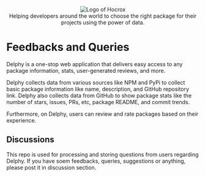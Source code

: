 <p align="center">
 <img src="https://ik.imagekit.io/delphy/Logo_BIG_OZmFHvRtQ.png?ik-sdk-version=javascript-1.4.3&updatedAt=1647697995034" alt="Logo of Hocrox" />
 <br />
Helping developers around the world to choose the right package for their projects using the power of data.
</p>

# Feedbacks and Queries

Delphy is a one-stop web application that delivers easy access to any package information, stats, user-generated reviews, and more.

Delphy collects data from various sources like NPM and PyPi to collect basic package information like name, description, and GitHub repository link. Delphy also collects data from GitHub to show package stats like the number of stars, issues, PRs, etc, package README, and commit trends.

Furthermore, on Delphy, users can review and rate packages based on their experience.

## Discussions

This repo is used for processing and storing questions from users regarding Delphy. If you have soem feedbacks, queries, suggestions or anything, please post it in discussion section.
